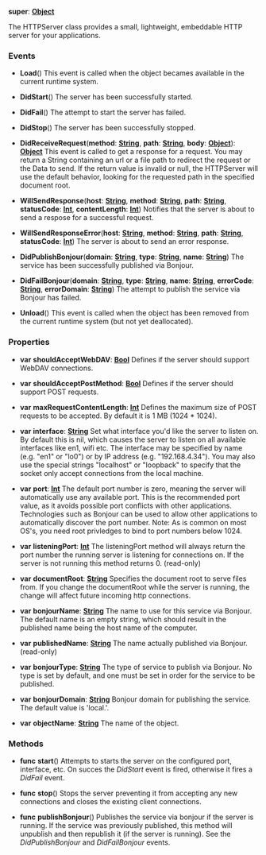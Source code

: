 **super**: **[Object](../gravity/object.md.md)**

The HTTPServer class provides a small, lightweight, embeddable HTTP server for your applications.

### Events

* **Load**()
This event is called when the object becames available in the current runtime system.

* **DidStart**()
The server has been successfully started.

* **DidFail**()
The attempt to start the server has failed.

* **DidStop**()
The server has been successfully stopped.

* **DidReceiveRequest**(**method**: **[String](../gravity/string.md)**, **path**: **[String](../gravity/string.md)**, **body**: **[Object](../gravity/object.md)**): <strong>[Object](../gravity/object.md)</strong> 
This event is called to get a response for a request. You may return a String containing an url or a file path to redirect the request or the Data to send. If the return value is invalid or null, the HTTPServer will use the default behavior, looking for the requested path in the specified document root.

* **WillSendResponse**(**host**: **[String](../gravity/string.md)**, **method**: **[String](../gravity/string.md)**, **path**: **[String](../gravity/string.md)**, **statusCode**: **[Int](../gravity/int.md)**, **contentLength**: **[Int](../gravity/int.md)**)
Notifies that the server is about to send a respose for a successful request.

* **WillSendResponseError**(**host**: **[String](../gravity/string.md)**, **method**: **[String](../gravity/string.md)**, **path**: **[String](../gravity/string.md)**, **statusCode**: **[Int](../gravity/int.md)**)
The server is about to send an error response.

* **DidPublishBonjour**(**domain**: **[String](../gravity/string.md)**, **type**: **[String](../gravity/string.md)**, **name**: **[String](../gravity/string.md)**)
The service has been successfully published via Bonjour.

* **DidFailBonjour**(**domain**: **[String](../gravity/string.md)**, **type**: **[String](../gravity/string.md)**, **name**: **[String](../gravity/string.md)**, **errorCode**: **[String](../gravity/string.md)**, **errorDomain**: **[String](../gravity/string.md)**)
The attempt to publish the service via Bonjour has failed.

* **Unload**()
This event is called when the object has been removed from the current runtime system (but not yet deallocated).



### Properties

* **var** **shouldAcceptWebDAV**: **[Bool](../gravity/bool.md)**
Defines if the server should support WebDAV connections.

* **var** **shouldAcceptPostMethod**: **[Bool](../gravity/bool.md)**
Defines if the server should support POST requests.

* **var** **maxRequestContentLength**: **[Int](../gravity/int.md)**
Defines the maximum size of POST requests to be accepted. By default it is 1 MB (1024 * 1024).

* **var** **interface**: **[String](../gravity/string.md)**
Set what interface you'd like the server to listen on. By default this is nil, which causes the server to listen on all available interfaces like en1, wifi etc. The interface may be specified by name (e.g. "en1" or "lo0") or by IP address (e.g. "192.168.4.34"). You may also use the special strings "localhost" or "loopback" to specify that the socket only accept connections from the local machine.

* **var** **port**: **[Int](../gravity/int.md)**
The default port number is zero, meaning the server will automatically use any available port. This is the recommended port value, as it avoids possible port conflicts with other applications. Technologies such as Bonjour can be used to allow other applications to automatically discover the port number. Note: As is common on most OS's, you need root privledges to bind to port numbers below 1024.

* **var** **listeningPort**: **[Int](../gravity/int.md)**
The listeningPort method will always return the port number the running server is listening for connections on. If the server is not running this method returns 0. \(read-only\)

* **var** **documentRoot**: **[String](../gravity/string.md)**
Specifies the document root to serve files from. If you change the documentRoot while the server is running, the change will affect future incoming http connections.

* **var** **bonjourName**: **[String](../gravity/string.md)**
The name to use for this service via Bonjour. The default name is an empty string, which should result in the published name being the host name of the computer.

* **var** **publishedName**: **[String](../gravity/string.md)**
The name actually published via Bonjour. \(read-only\)

* **var** **bonjourType**: **[String](../gravity/string.md)**
The type of service to publish via Bonjour. No type is set by default, and one must be set in order for the service to be published.

* **var** **bonjourDomain**: **[String](../gravity/string.md)**
Bonjour domain for publishing the service. The default value is 'local.'.

* **var** **objectName**: **[String](../gravity/string.md)**
The name of the object.



### Methods

* **func** **start**()
Attempts to starts the server on the configured port, interface, etc. On succes the <i>DidStart</i> event is fired, otherwise it fires a <i>DidFail</i> event.

* **func** **stop**()
Stops the server preventing it from accepting any new connections and closes the existing client connections.

* **func** **publishBonjour**()
Publishes the service via bonjour if the server is running. If the service was previously published, this method will unpublish and then republish it (if the server is running). See the <i>DidPublishBonjour</i> and <i>DidFailBonjour</i> events.





